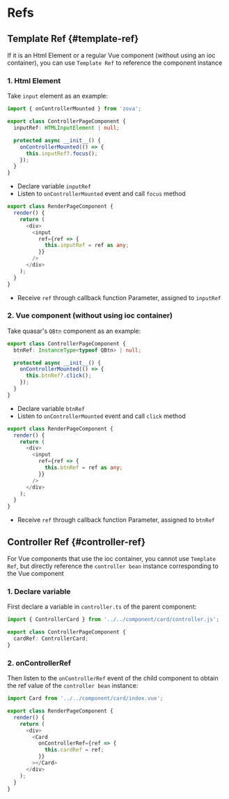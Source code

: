# Refs

## Template Ref {#template-ref}

If it is an Html Element or a regular Vue component (without using an ioc container), you can use `Template Ref` to reference the component instance

### 1. Html Element

Take `input` element as an example:

```typescript
import { onControllerMounted } from 'zova';

export class ControllerPageComponent {
  inputRef: HTMLInputElement | null;

  protected async __init__() {
    onControllerMounted(() => {
      this.inputRef?.focus();
    });
  }
}
```

- Declare variable `inputRef`
- Listen to `onControllerMounted` event and call `focus` method

```typescript
export class RenderPageComponent {
  render() {
    return (
      <div>
        <input
          ref={ref => {
            this.inputRef = ref as any;
          }}
        />
      </div>
    );
  }
}
```

- Receive `ref` through callback function Parameter, assigned to `inputRef`

### 2. Vue component (without using ioc container)

Take quasar's `QBtn` component as an example:

```typescript
export class ControllerPageComponent {
  btnRef: InstanceType<typeof QBtn> | null;

  protected async __init__() {
    onControllerMounted(() => {
      this.btnRef?.click();
    });
  }
}
```

- Declare variable `btnRef`
- Listen to `onControllerMounted` event and call `click` method

```typescript
export class RenderPageComponent {
  render() {
    return (
      <div>
        <input
          ref={ref => {
            this.btnRef = ref as any;
          }}
        />
      </div>
    );
  }
}
```

- Receive `ref` through callback function Parameter, assigned to `btnRef`

## Controller Ref {#controller-ref}

For Vue components that use the ioc container, you cannot use `Template Ref`, but directly reference the `controller bean` instance corresponding to the Vue component

### 1. Declare variable

First declare a variable in `controller.ts` of the parent component:

```typescript
import { ControllerCard } from '../../component/card/controller.js';

export class ControllerPageComponent {
  cardRef: ControllerCard;
}
```

### 2. onControllerRef

Then listen to the `onControllerRef` event of the child component to obtain the ref value of the `controller bean` instance:

```typescript
import Card from '../../component/card/index.vue';

export class RenderPageComponent {
  render() {
    return (
      <div>
        <Card
          onControllerRef={ref => {
            this.cardRef = ref;
          }}
        ></Card>
      </div>
    );
  }
}
```
